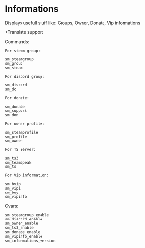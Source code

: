 # Informations

  Displays usefull stuff like: Groups, Owner, Donate, Vip informations
  
  +Translate support

Commands:

    For steam group:
  
    sm_steamgroup
    sm_group
    sm_steam
  
    For discord group:
  
    sm_discord
    sm_dc
    
    For donate:
  
    sm_donate
    sm_support
    sm_don
  
    For owner profile:
  
    sm_steamprofile
    sm_profile
    sm_owner
    
    For TS Server:
    
    sm_ts3
    sm_teamspeak
    sm_ts
    
    For Vip information:
    
    sm_bvip
    sm_vipi
    sm_buy
    sm_vipinfo
    
Cvars:

    sm_steamgroup_enable
    sm_discord_enable 
    sm_owner_enable 
    sm_ts3_enable 
    sm_donate_enable
    sm_vipinfo_enable
    sm_informations_version
